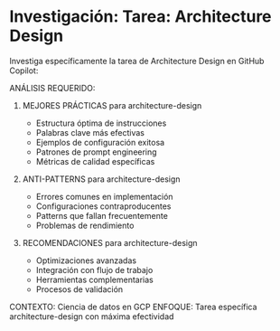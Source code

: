 # Investigación: Tarea: Architecture Design


Investiga específicamente la tarea de Architecture Design en GitHub Copilot:

ANÁLISIS REQUERIDO:
1. MEJORES PRÁCTICAS para architecture-design
   - Estructura óptima de instrucciones
   - Palabras clave más efectivas
   - Ejemplos de configuración exitosa
   - Patrones de prompt engineering
   - Métricas de calidad específicas

2. ANTI-PATTERNS para architecture-design
   - Errores comunes en implementación
   - Configuraciones contraproducentes
   - Patterns que fallan frecuentemente
   - Problemas de rendimiento

3. RECOMENDACIONES para architecture-design
   - Optimizaciones avanzadas
   - Integración con flujo de trabajo
   - Herramientas complementarias
   - Procesos de validación

CONTEXTO: Ciencia de datos en GCP
ENFOQUE: Tarea específica architecture-design con máxima efectividad
            